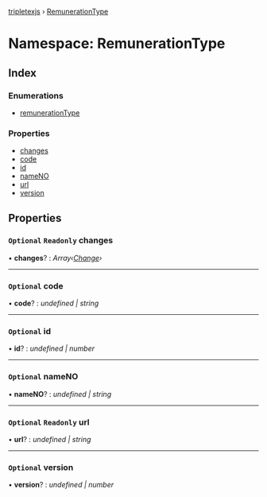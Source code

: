 [tripletexjs](../README.md) › [RemunerationType](remunerationtype.md)

# Namespace: RemunerationType

## Index

### Enumerations

* [remunerationType](../enums/remunerationtype.remunerationtype-1.md)

### Properties

* [changes](remunerationtype.md#optional-readonly-changes)
* [code](remunerationtype.md#optional-code)
* [id](remunerationtype.md#optional-id)
* [nameNO](remunerationtype.md#optional-nameno)
* [url](remunerationtype.md#optional-readonly-url)
* [version](remunerationtype.md#optional-version)

## Properties

### `Optional` `Readonly` changes

• **changes**? : *Array‹[Change](change.md)›*

___

### `Optional` code

• **code**? : *undefined | string*

___

### `Optional` id

• **id**? : *undefined | number*

___

### `Optional` nameNO

• **nameNO**? : *undefined | string*

___

### `Optional` `Readonly` url

• **url**? : *undefined | string*

___

### `Optional` version

• **version**? : *undefined | number*
